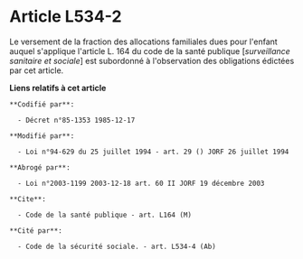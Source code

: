 # Article L534-2

Le versement de la fraction des allocations familiales dues pour l'enfant auquel s'applique l'article L. 164 du code de la
santé publique [*surveillance sanitaire et sociale*] est subordonné à l'observation des obligations édictées par cet article.

**Liens relatifs à cet article**

	**Codifié par**:

	  - Décret n°85-1353 1985-12-17

	**Modifié par**:

	  - Loi n°94-629 du 25 juillet 1994 - art. 29 () JORF 26 juillet 1994

	**Abrogé par**:

	  - Loi n°2003-1199 2003-12-18 art. 60 II JORF 19 décembre 2003

	**Cite**:

	  - Code de la santé publique - art. L164 (M)

	**Cité par**:

	  - Code de la sécurité sociale. - art. L534-4 (Ab)
